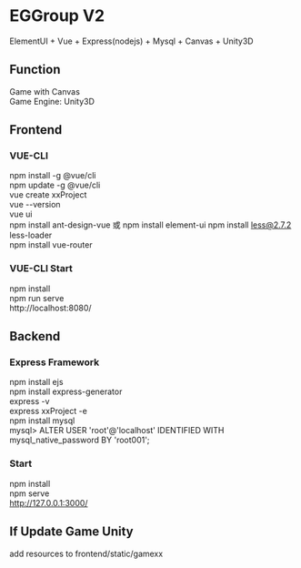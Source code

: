 # EGGroup V2  
ElementUI + Vue + Express(nodejs) + Mysql + Canvas + Unity3D    
  
## Function
Game with Canvas    
Game Engine: Unity3D  
  
## Frontend  
### VUE-CLI  
npm install -g @vue/cli  
npm update -g @vue/cli  
vue create xxProject  
vue --version  
vue ui  
npm install ant-design-vue 或 npm install element-ui 
npm install less@2.7.2 less-loader  
npm install vue-router  
  
### VUE-CLI Start  
npm install  
npm run serve  
http://localhost:8080/  
  
## Backend    
### Express Framework  
npm install ejs  
npm install express-generator  
express -v  
express xxProject -e  
npm install mysql  
mysql> ALTER USER 'root'@'localhost' IDENTIFIED WITH mysql_native_password BY 'root001';  
  
### Start
npm install  
npm serve  
http://127.0.0.1:3000/  
  
## If Update Game Unity
add resources to frontend/static/gamexx  
  